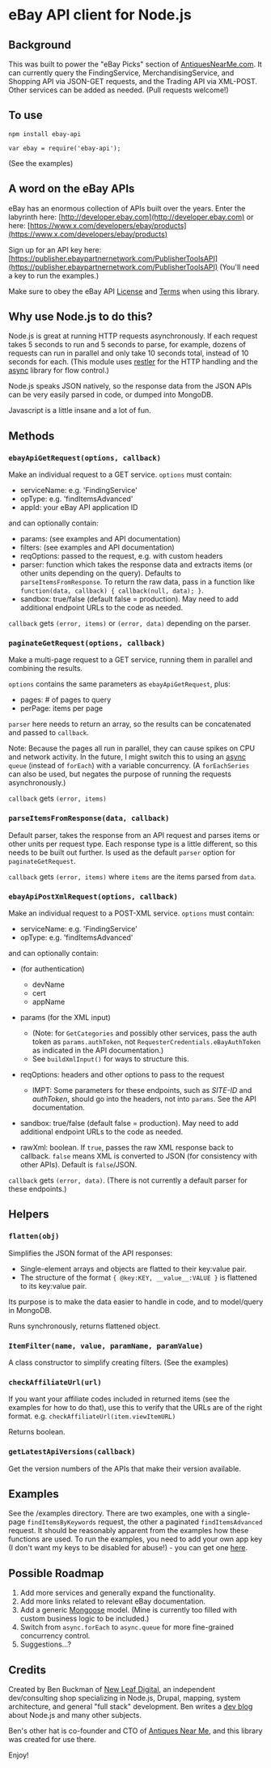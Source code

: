 eBay API client for Node.js
===============

## Background

This was built to power the "eBay Picks" section of [AntiquesNearMe.com](http://antiquesnearme.com). It can currently query the FindingService, MerchandisingService, and Shopping API via JSON-GET requests, and the Trading API via XML-POST. Other services can be added as needed. (Pull requests welcome!)

## To use

`npm install ebay-api`

`var ebay = require('ebay-api');`

(See the examples)


## A word on the eBay APIs

eBay has an enormous collection of APIs built over the years. Enter the labyrinth here: [http://developer.ebay.com](http://developer.ebay.com) or here: [https://www.x.com/developers/ebay/products](https://www.x.com/developers/ebay/products)

Sign up for an API key here: [https://publisher.ebaypartnernetwork.com/PublisherToolsAPI](https://publisher.ebaypartnernetwork.com/PublisherToolsAPI)
(You'll need a key to run the examples.)

Make sure to obey the eBay API [License](http://developer.ebay.com/join/licenses/individual/) and [Terms](https://www.x.com/developers/ebay/programs/affiliates/terms) when using this library.


## Why use Node.js to do this?

Node.js is great at running HTTP requests asynchronously. If each request takes 5 seconds to run and 5 seconds to parse, for example, dozens of requests can run in parallel and only take 10 seconds total, instead of 10 seconds for each. (This module uses [restler](https://github.com/danwrong/restler) for the HTTP handling and the [async](https://github.com/caolan/async) library for flow control.)

Node.js speaks JSON natively, so the response data from the JSON APIs can be very easily parsed in code, or dumped into MongoDB.

Javascript is a little insane and a lot of fun.


## Methods

### `ebayApiGetRequest(options, callback)`

Make an individual request to a GET service.
`options` must contain:

- serviceName: e.g. 'FindingService'
- opType: e.g. 'findItemsAdvanced'
- appId: your eBay API application ID

and can optionally contain:

- params: (see examples and API documentation)
- filters: (see examples and API documentation)
- reqOptions: passed to the request, e.g. with custom headers
- parser: function which takes the response data and extracts items (or other units depending on the query). Defaults to `parseItemsFromResponse`. To return the raw data, pass in a function like `function(data, callback) { callback(null, data); }`.
- sandbox: true/false (default false = production). May need to add additional endpoint URLs to the code as needed.

`callback` gets `(error, items)` or `(error, data)` depending on the parser.


### `paginateGetRequest(options, callback)`

Make a multi-page request to a GET service, running them in parallel and combining the results.

`options` contains the same parameters as `ebayApiGetRequest`, plus:

- pages: # of pages to query
- perPage: items per page

`parser` here needs to return an array, so the results can be concatenated and passed to `callback`.

Note: Because the pages all run in parallel, they can cause spikes on CPU and network activity. In the future, I might switch this to using an [async](https://github.com/caolan/async) `queue` (instead of `forEach`) with a variable concurrency. (A `forEachSeries` can also be used, but negates the purpose of running the requests asynchronously.)

`callback` gets `(error, items)`


### `parseItemsFromResponse(data, callback)`

Default parser, takes the response from an API request and parses items or other units per request type.
Each response type is a little different, so this needs to be built out further.
Is used as the default `parser` option for `paginateGetRequest`.

`callback` gets `(error, items)` where `items` are the items parsed from `data`.


### `ebayApiPostXmlRequest(options, callback)`

Make an individual request to a POST-XML service.
`options` must contain:

- serviceName: e.g. 'FindingService'
- opType: e.g. 'findItemsAdvanced'

and can optionally contain:

- (for authentication)
  - devName
  - cert
  - appName

- params (for the XML input)
  - (Note: for `GetCategories` and possibly other services, pass the auth token as `params.authToken`, not `RequesterCredentials.eBayAuthToken` as indicated in the API documentation.)
  - See `buildXmlInput()` for ways to structure this.

- reqOptions: headers and other options to pass to the request
  - IMPT: Some parameters for these endpoints, such as _SITE-ID_ and _authToken_, should go into the headers, not into `params`. See the API documentation.
- sandbox: true/false (default false = production). May need to add additional endpoint URLs to the code as needed.
- rawXml: boolean. If `true`, passes the raw XML response back to callback. `false` means XML is converted to JSON (for consistency with other APIs). Default is `false`/JSON.

`callback` gets `(error, data)`. (There is not currently a default parser for these endpoints.)


## Helpers

### `flatten(obj)`

Simplifies the JSON format of the API responses:

- Single-element arrays and objects are flatted to their key:value pair.
- The structure of the format `{ @key:KEY, __value__:VALUE }` is flattened to its key:value pair.

Its purpose is to make the data easier to handle in code, and to model/query in MongoDB.

Runs synchronously, returns flattened object.


### `ItemFilter(name, value, paramName, paramValue)`

A class constructor to simplify creating filters. (See the examples)


### `checkAffiliateUrl(url)`

If you want your affiliate codes included in returned items (see the examples for how to do that), use this to verify that the URLs are of the right format.
e.g. `checkAffiliateUrl(item.viewItemURL)`

Returns boolean.


### `getLatestApiVersions(callback)`

Get the version numbers of the APIs that make their version available.


## Examples

See the /examples directory. There are two examples, one with a single-page `findItemsByKeywords` request, the other a paginated `findItemsAdvanced` request. It should be reasonably apparent from the examples how these functions are used.
To run the examples, you need to add your own app key (I don't want my keys to be disabled for abuse!) - you can get one [here](https://publisher.ebaypartnernetwork.com/PublisherToolsAPI).


## Possible Roadmap

1. Add more services and generally expand the functionality.
2. Add more links related to relevant eBay documentation.
3. Add a generic [Mongoose](http://mongoosejs.com) model. (Mine is currently too filled with custom business logic to be included.)
4. Switch from `async.forEach` to `async.queue` for more fine-grained concurrency control.
5. Suggestions...?


## Credits

Created by Ben Buckman of [New Leaf Digital](http://newleafdigital.com), an independent dev/consulting shop specializing in Node.js, Drupal, mapping, system architecture, and general "full stack" development. Ben writes a [dev blog](http://benbuckman.net) about Node.js and many other subjects.

Ben's other hat is co-founder and CTO of [Antiques Near Me](http://antiquesnearme.com), and this library was created for use there.

Enjoy!
